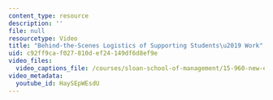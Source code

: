 ```yaml
---
content_type: resource
description: ''
file: null
resourcetype: Video
title: "Behind-the-Scenes Logistics of Supporting Students\u2019 Work"
uid: c92ff9ca-f027-810d-ef24-149df6d8ef9e
video_files:
  video_captions_file: /courses/sloan-school-of-management/15-960-new-executive-thinking-social-impact-technology-projects-fall-2017-spring-2018/instructor-insights/behind-the-scenes-logistics-of-supporting-students2019-work/HaySEpWEsdU.vtt
video_metadata:
  youtube_id: HaySEpWEsdU
---
```

